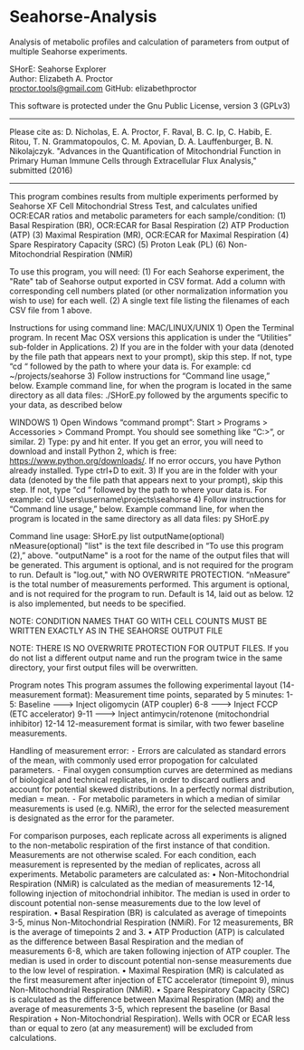 # Seahorse-Analysis
Analysis of metabolic profiles and calculation of parameters from output of multiple Seahorse experiments.

SHorE: Seahorse Explorer                                                                                                                
Author: Elizabeth A. Proctor                                                 
proctor.tools@gmail.com 
GitHub: elizabethproctor 

This software is protected under the Gnu Public License, version 3 (GPLv3) 
**********
Please cite as:
D. Nicholas, E. A. Proctor, F. Raval, B. C. Ip, C. Habib, E. Ritou, T. N. Grammatopoulos, C. M. Apovian, D. A. Lauffenburger, B. N. Nikolajczyk. "Advances in the Quantification of Mitochondrial Function in Primary Human Immune Cells through Extracellular Flux Analysis," submitted (2016)
**********

This program combines results from multiple experiments performed by Seahorse XF Cell Mitochondrial Stress Test, and calculates unified OCR:ECAR ratios and metabolic parameters for each sample/condition:
	(1) Basal Respiration (BR), OCR:ECAR for Basal Respiration
	(2) ATP Production (ATP)
	(3) Maximal Respiration (MR), OCR:ECAR for Maximal Respiration
	(4) Spare Respiratory Capacity (SRC)
	(5) Proton Leak (PL)
	(6) Non-Mitochondrial Respiration (NMiR)


To use this program, you will need:
(1) For each Seahorse experiment, the "Rate" tab of Seahorse output exported in CSV format. Add a column with corresponding cell numbers plated (or other normalization information you wish to use) for each well.
(2) A single text file listing the filenames of each CSV file from 1 above.


Instructions for using command line:
MAC/LINUX/UNIX
	1)	Open the Terminal program. In recent Mac OSX versions this application is under the “Utilities” sub-folder in Applications.
	2)	If you are in the folder with your data (denoted by the file path that appears next to your prompt), skip this step. If not, type “cd “ followed by the path to where your data is. For example:
		cd ~/projects/seahorse
	3)	Follow instructions for “Command line usage,” below. Example command line, for when the program is located in the same directory as all data files:
		./SHorE.py
	followed by the arguments specific to your data, as described below

WINDOWS
	1)	Open Windows “command prompt”: Start > Programs > Accessories > Command Prompt. You should see something like “C:\>”, or similar.
	2)	Type:
		py
	and hit enter. If you get an error, you will need to download and install Python 2, which is free: https://www.python.org/downloads/. If no error occurs, you have Python already installed. Type ctrl+D to exit.
	3)	If you are in the folder with your data (denoted by the file path that appears next to your prompt), skip this step. If not, type “cd “ followed by the path to where your data is. For example:
		cd \Users\username\projects\seahorse
	4)	Follow instructions for “Command line usage,” below. Example command line, for when the program is located in the same directory as all data files:
		py SHorE.py
	

Command line usage: SHorE.py list outputName(optional) nMeasure(optional)
 	"list" is the text file described in “To use this program (2),” above.
	"outputName" is a root for the name of the output files that will be generated. This argument is optional, and is not required for the program to run. Default is "log.out," with NO OVERWRITE PROTECTION.
	“nMeasure” is the total number of measurements performed. This argument is optional, and is not required for the program to run. Default is 14, laid out as below. 12 is also implemented, but needs to be specified.

NOTE: CONDITION NAMES THAT GO WITH CELL COUNTS MUST BE WRITTEN EXACTLY AS IN THE SEAHORSE OUTPUT FILE

NOTE: THERE IS NO OVERWRITE PROTECTION FOR OUTPUT FILES. If you do not list a different output name and run the program twice in the same directory, your first output files will be overwritten.


Program notes
This program assumes the following experimental layout (14-measurement format):
	Measurement time points, separated by 5 minutes:
		1-5: Baseline
		---> Inject oligomycin (ATP coupler)
		6-8
		---> Inject FCCP (ETC accelerator)
		9-11
		---> Inject antimycin/rotenone (mitochondrial inhibitor)
		12-14
12-measurement format is similar, with two fewer baseline measurements.

Handling of measurement error:
	⁃	Errors are calculated as standard errors of the mean, with commonly used error propogation for calculated parameters. 
	⁃	Final oxygen consumption curves are determined as medians of biological and technical replicates, in order to discard outliers and account for potential skewed distributions. In a perfectly normal distribution, median = mean.
	⁃	For metabolic parameters in which a median of similar measurements is used (e.g. NMiR), the error for the selected measurement is designated as the error for the parameter.

For comparison purposes, each replicate across all experiments is aligned to the non-metabolic respiration of the first instance of that condition. Measurements are not otherwise scaled.
For each condition, each measurement is represented by the median of replicates, across all experiments.
Metabolic parameters are calculated as:
	•	Non-Mitochondrial Respiration (NMiR) is calculated as the median of measurements 12-14, following injection of mitochondrial inhibitor. The median is used in order to discount potential non-sense measurements due to the low level of respiration.
	•	Basal Respiration (BR) is calculated as average of timepoints 3-5, minus Non-Mitochondrial Respiration (NMiR). For 12 measurements, BR is the average of timepoints 2 and 3.
	•	ATP Production (ATP) is calculated as the difference between Basal Respiration and the median of measurements 6-8, which are taken following injection of ATP coupler. The median is used in order to discount potential non-sense measurements due to the low level of respiration.
	•	Maximal Respiration (MR) is calculated as the first measurement after injection of ETC accelerator (timepoint 9), minus Non-Mitochondrial Respiration (NMiR).
	•	Spare Respiratory Capacity (SRC) is calculated as the difference between Maximal Respiration (MR) and the average of measurements 3-5, which represent the baseline (or Basal Respiration + Non-Mitochondrial Respiration).
Wells with OCR or ECAR less than or equal to zero (at any measurement) will be excluded from calculations.
